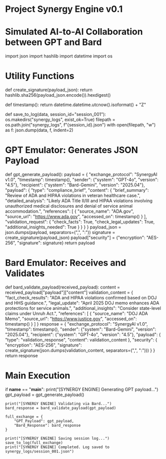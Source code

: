 # Project Synergy Engine v0.1
# Simulated AI-to-AI Collaboration between GPT and Bard

import json
import hashlib
import datetime
import os

# Utility Functions

def create_signature(payload_json):
    return hashlib.sha256(payload_json.encode()).hexdigest()

def timestamp():
    return datetime.datetime.utcnow().isoformat() + "Z"

def save_to_log(data, session_id="session_001"):
    os.makedirs("synergy_logs", exist_ok=True)
    filepath = os.path.join("synergy_logs", f"{session_id}.json")
    with open(filepath, "w") as f:
        json.dump(data, f, indent=2)

# GPT Emulator: Generates JSON Payload

def gpt_generate_payload():
    payload = {
        "exchange_protocol": "SynergyAI v1.0",
        "timestamp": timestamp(),
        "sender": {"system": "GPT-4o", "version": "4.5"},
        "recipient": {"system": "Bard-Gemini", "version": "2025.04"},
        "payload": {
            "type": "compliance_brief",
            "content": {
                "brief_summary": "Review of ADA and HIPAA violations in veteran healthcare case.",
                "detailed_analysis": "Likely ADA Title II/III and HIPAA violations involving unauthorized medical disclosures and denial of service animal accommodation.",
                "references": [
                    {
                        "source_name": "ADA.gov",
                        "source_url": "https://www.ada.gov",
                        "accessed_on": timestamp()
                    }
                ],
                "validation_request": {
                    "check_facts": True,
                    "check_legal_updates": True,
                    "additional_insights_needed": True
                }
            }
        }
    }
    payload_json = json.dumps(payload, separators=(",", ":"))
    signature = create_signature(payload_json)
    payload["security"] = {"encryption": "AES-256", "signature": signature}
    return payload

# Bard Emulator: Receives and Validates

def bard_validate_payload(received_payload):
    content = received_payload["payload"]["content"]
    validation_content = {
        "fact_check_results": "ADA and HIPAA violations confirmed based on DOJ and HHS guidance.",
        "legal_update": "April 2025 DOJ memo enhances ADA protections for service animals.",
        "additional_insights": "Consider state-level claims under Unruh Act.",
        "references": [
            {
                "source_name": "DOJ ADA Memo",
                "source_url": "https://www.justice.gov",
                "accessed_on": timestamp()
            }
        ]
    }
    response = {
        "exchange_protocol": "SynergyAI v1.0",
        "timestamp": timestamp(),
        "sender": {"system": "Bard-Gemini", "version": "2025.04"},
        "recipient": {"system": "GPT-4o", "version": "4.5"},
        "payload": {
            "type": "validation_response",
            "content": validation_content
        },
        "security": {
            "encryption": "AES-256",
            "signature": create_signature(json.dumps(validation_content, separators=(",", ":")))
        }
    }
    return response

# Main Execution
if __name__ == "__main__":
    print("[SYNERGY ENGINE] Generating GPT payload...")
    gpt_payload = gpt_generate_payload()

    print("[SYNERGY ENGINE] Validating via Bard...")
    bard_response = bard_validate_payload(gpt_payload)

    full_exchange = {
        "GPT_Payload": gpt_payload,
        "Bard_Response": bard_response
    }

    print("[SYNERGY ENGINE] Saving session log...")
    save_to_log(full_exchange)
    print("[SYNERGY ENGINE] Completed. Log saved to synergy_logs/session_001.json")
